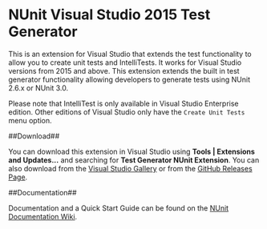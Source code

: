 # NUnit Visual Studio 2015 Test Generator

This is an extension for Visual Studio that extends
the test functionality to allow you to create unit tests and IntelliTests.
It works for Visual Studio versions from 2015 and above. 
This extension extends the built in test generator functionality allowing
developers to generate tests using NUnit 2.6.x or NUnit 3.0.

Please note that IntelliTest is only available in Visual
Studio Enterprise edition. Other editions of Visual Studio 
only have the `Create Unit Tests` menu option.

##Download##

You can download this extension in Visual Studio using **Tools | Extensions and Updates...**
and searching for **Test Generator NUnit Extension**. You can also download from the 
[Visual Studio Gallery](https://visualstudiogallery.msdn.microsoft.com/bd30bf3f-4183-4b00-a245-1875316b8cd3) 
or from the [GitHub Releases Page](https://github.com/nunit/nunit-vs-testgenerator/releases).

##Documentation##

Documentation and a Quick Start Guide can be found on the [NUnit Documentation Wiki](https://github.com/nunit/docs/wiki/Visual-Studio-Test-Generator).